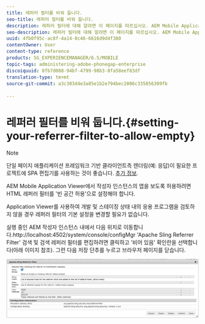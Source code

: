 ```yaml
---
title: 레퍼러 필터를 비워 둡니다.
seo-title: 레퍼러 필터를 비워 둡니다.
description: 레퍼러 필터에 대해 알려면 이 페이지를 따르십시오. AEM Mobile Application Viewer에서 작성자 인스턴스의 앱을 보도록 허용하려면 HTML 레퍼러 필터를 '빈 공간 허용'으로 설정해야 합니다.
seo-description: 레퍼러 필터에 대해 알려면 이 페이지를 따르십시오. AEM Mobile Application Viewer에서 작성자 인스턴스의 앱을 보도록 허용하려면 HTML 레퍼러 필터를 '빈 공간 허용'으로 설정해야 합니다.
uuid: 4fb0f95c-ac8f-4a14-8c46-6616d9d4f380
contentOwner: User
content-type: reference
products: SG_EXPERIENCEMANAGER/6.5/MOBILE
topic-tags: administering-adobe-phonegap-enterprise
discoiquuid: 8fb7d088-94bf-4799-98b3-8fa58eef83df
translation-type: tm+mt
source-git-commit: a3c303d4e3a85e1b2e794bec2006c335056309fb

---
```



# 레퍼러 필터를 비워 둡니다.{#setting-your-referrer-filter-to-allow-empty}

>[!NOTE]
>
>단일 페이지 애플리케이션 프레임워크 기반 클라이언트측 렌더링(예: 응답)이 필요한 프로젝트에 SPA 편집기를 사용하는 것이 좋습니다. [추가 정보](/help/sites-developing/spa-overview.md).

AEM Mobile Application Viewer에서 작성자 인스턴스의 앱을 보도록 허용하려면 HTML 레퍼러 필터를 &#39;빈 공간 허용&#39;으로 설정해야 합니다.

Application Viewer를 사용하여 개발 및 스테이징 상태 내의 응용 프로그램을 검토하지 않을 경우 레퍼러 필터의 기본 설정을 변경할 필요가 없습니다.

실행 중인 AEM 작성자 인스턴스 내에서 다음 위치로 이동합니다.http://localhost:4502/system/console/configMgr [](http://localhost:4502/system/console/configMgr) &#39;Apache Sling Referrer Filter&#39; 검색 및 검색 레퍼러 필터를 편집하려면 클릭하고 &#39;비어 있음&#39; 확인란을 선택합니다(아래 이미지 참조). 그런 다음 저장 단추를 누르고 브라우저 페이지를 닫습니다.

![레퍼러 필터 설정](assets/chlimage_1-106.png)
